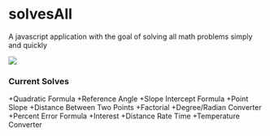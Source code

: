 solvesAll
=========

A javascript application with the goal of solving all math problems simply and quickly

<img src="https://www.dropbox.com/s/yjao7djgkwsistd/gs4ll.jpg">

### Current Solves
+Quadratic Formula
+Reference Angle
+Slope Intercept Formula
+Point Slope
+Distance Between Two Points
+Factorial
+Degree/Radian Converter
+Percent Error Formula
+Interest
+Distance Rate Time
+Temperature Converter
